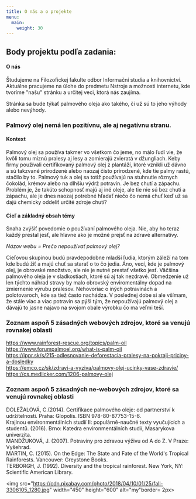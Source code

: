 ```yaml
---
title: O nás a o projekte
menu:
  main:
    weight: 30
---
```


<h2> Body projektu podľa zadania: </h2>

<h4> O nás </h4>

Študujeme na Filozofickej fakulte odbor Informační studia a knihovnictví. Aktuálne pracujeme na úlohe do predmetu Nstroje a možnosti internetu, kde tvoríme "našu" stránku a určitej veci, ktorá nás zaujíma. </br>

Stránka sa bude týkať palmového oleja ako takého, či už sú to jeho výhody alebo nevýhody. </br>


<h3> Palmový olej nemá len pozitívnu, ale aj negatívnu stranu. </h3>

<h4>Kontext</h4>
<p>Palmový olej sa používa takmer vo všetkom čo jeme, no málo ľudí vie, že kvôli tomu miznú pralesy aj lesy a zomierajú zvieratá v džungliach. Keby firmy používali certifikovaný palmový olej z plantáží, ktoré vznikli už dávno a sú takzvané prirodzené alebo naozaj čisto prirodzené, kde tie palmy rastú, stačilo by to. Palmový tuk a olej sa totiž používajú na stuhnutie rôznych čokolád, krémov alebo na dlhšiu výdrž potravín. Je bez chutí a zápachu. Problém je, že takúto schopnosť majú aj iné oleje, ale tie nie sú bez chuti a zápachu, ale je dnes naozaj potrebné hľadať niečo čo nemá chuť keď už sa dajú chemicky oddeliť určité zdroje chutí?
</p>
<h4> Cieľ a základný obsah témy</h4>
Snaha zvýšiť povedomie o používaní palmového oleja. Nie, aby ho teraz každý prestal jesť, ale hlavne ako je možné prejsť na zdravé alternatívy.  

*Názov webu = Prečo nepoužívať palmový olej?*

<p> Cieľovou skupinou budú pravdepodobne mladší ľudia, ktorým záleží na tom kde budú žiť a majú chuť sa starať o to čo jedia. Áno, vecí, kde je palmový olej, je obrovské množstvo, ale nie je nutné prestať všetko jesť. Väčšina palmového oleja je v sladkostiach, ktoré sú aj tak nezdravé. Obmedzenie už len týchto náhrad stravy by malo obrovský enviromentálny dopad na zmiernenie výrubu pralesov. Nehovoriac o iných potravinách a polotovaroch, kde sa tiež často nachádza. V poslednej dobe si ale všímam, že stále viac a viac potravín sa pýši tým, že nepoužívajú palmový olej a dávajú to jasne najavo na svojom obale výrobku čo ma veľmi teší. </p>

<h3> Zoznam aspoň 5 zásadných webových zdrojov, ktoré sa venujú rovnakej oblasti </h3>

https://www.rainforest-rescue.org/topics/palm-oil  </br>
https://www.forumpalmoel.org/what-is-palm-oil </br>
https://ippr.sk/s/215-odlesnovanie-deforestacia-pralesy-na-pokraji-priciny-a-dosledky </br>
https://emco.cz/sk/zdravi-a-vyziva/palmovy-olej-ucinky-vase-zdravie/ </br>
https://cs.medlicker.com/1206-palmovy-olej </br>

<h3> Zoznam aspoň 5 zásadných ne-webových zdrojov, ktoré sa venujú rovnakej oblasti </h3>

DOLEŽALOVÁ, C.(2014). Certifikace palmového oleje: od partnerství k udržitelnosti. Praha: Glopolis. ISBN 978-80-87753-15-6. </br>
Krajinou environmentálních studií II: populárně-naučné texty vyučujících a studentů. (2016). Brno: Katedra environmentálních studií, Masarykova univerzita. </br>
MANDŽUKOVÁ, J. (2007). Potraviny pro zdravou výživu od A do Z. V Praze: Vyšehrad. </br>
MARTIN, C. (2015). On the Edge: The State and Fate of the World's Tropical Rainforests. Vancouver: Greystone Books. </br>
TERBORGH, J. (1992). Diversity and the tropical rainforest. New York, NY: Scientific American Library. </br>


<img src="https://cdn.pixabay.com/photo/2018/04/10/01/25/fall-3306105_1280.jpg" width="450" height="600" alt="my"border= 2px>


[Hugo]: https://gohugo.io
[VIKBA07]: https://is.muni.cz/predmet/phil/VIKBA07
[hugoDocs]: https://gohugo.io/documentation/
[qs]: https://gohugo.io/getting-started/quick-start/
